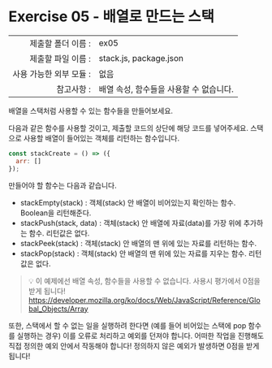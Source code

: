 # Exercise 05 - 배열로 만드는 스택

|                      |                    |
| --------------------:| ------------------ |
|   제출할 폴더 이름 :     |  ex05              |
|   제출할 파일 이름 :     |  stack.js, package.json  |
|   사용 가능한 외부 모듈 : |  없음               |
|   참고사항 :           |  배열 속성, 함수들을 사용할 수 없습니다.  |

배열을 스택처럼 사용할 수 있는 함수들을 만들어보세요.

다음과 같은 함수를 사용할 것이고, 제출할 코드의 상단에 해당 코드를 넣어주세요. 스택으로 사용할 배열이 들어있는 객체를 리턴하는 함수입니다.
```javascript
const stackCreate = () => ({
  arr: []
});
```

만들어야 할 함수는 다음과 같습니다.

- stackEmpty(stack) : 객체(stack) 안 배열이 비어있는지 확인하는 함수. Boolean을 리턴해준다.
- stackPush(stack, data) : 객체(stack) 안 배열에 자료(data)를 가장 위에 추가하는 함수. 리턴값은 없다.
- stackPeek(stack) : 객체(stack) 안 배열의 맨 위에 있는 자료를 리턴하는 함수.
- stackPop(stack) : 객체(stack) 안 배열의 맨 위에 있는 자료를 지우는 함수. 리턴값은 없다.

> 💡 이 예제에선 배열 속성, 함수들을 사용할 수 없습니다. 사용시 평가에서 0점을 받게 됩니다!
> https://developer.mozilla.org/ko/docs/Web/JavaScript/Reference/Global_Objects/Array

또한, 스택에서 할 수 없는 일을 실행하려 한다면 (예를 들어 비어있는 스택에 pop 함수를 실행하는 경우) 이를 오류로 처리하고 예외를 던져야 합니다. 어떠한 작업을 진행해도 직접 정의한 예외 안에서 작동해야 합니다! 정의하지 않은 예외가 발생하면 0점을 받게 됩니다!
